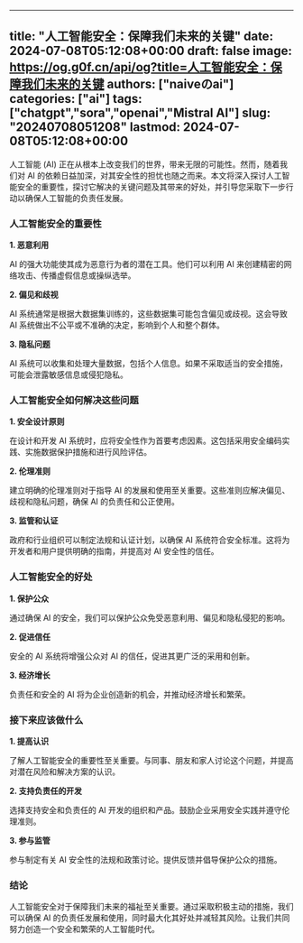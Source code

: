 
---
title: "人工智能安全：保障我们未来的关键"
date: 2024-07-08T05:12:08+00:00
draft: false
image: https://og.g0f.cn/api/og?title=人工智能安全：保障我们未来的关键
authors: ["naiveのai"]
categories: ["ai"]
tags: ["chatgpt","sora","openai","Mistral AI"]
slug: "20240708051208"
lastmod: 2024-07-08T05:12:08+00:00
---
人工智能 (AI) 正在从根本上改变我们的世界，带来无限的可能性。然而，随着我们对 AI 的依赖日益加深，对其安全性的担忧也随之而来。本文将深入探讨人工智能安全的重要性，探讨它解决的关键问题及其带来的好处，并引导您采取下一步行动以确保人工智能的负责任发展。

### 人工智能安全的重要性

**1. 恶意利用**

AI 的强大功能使其成为恶意行为者的潜在工具。他们可以利用 AI 来创建精密的网络攻击、传播虚假信息或操纵选举。

**2. 偏见和歧视**

AI 系统通常是根据大数据集训练的，这些数据集可能包含偏见或歧视。这会导致 AI 系统做出不公平或不准确的决定，影响到个人和整个群体。

**3. 隐私问题**

AI 系统可以收集和处理大量数据，包括个人信息。如果不采取适当的安全措施，可能会泄露敏感信息或侵犯隐私。

### 人工智能安全如何解决这些问题

**1. 安全设计原则**

在设计和开发 AI 系统时，应将安全性作为首要考虑因素。这包括采用安全编码实践、实施数据保护措施和进行风险评估。

**2. 伦理准则**

建立明确的伦理准则对于指导 AI 的发展和使用至关重要。这些准则应解决偏见、歧视和隐私问题，确保 AI 的负责任和公正使用。

**3. 监管和认证**

政府和行业组织可以制定法规和认证计划，以确保 AI 系统符合安全标准。这将为开发者和用户提供明确的指南，并提高对 AI 安全性的信任。

### 人工智能安全的好处

**1. 保护公众**

通过确保 AI 的安全，我们可以保护公众免受恶意利用、偏见和隐私侵犯的影响。

**2. 促进信任**

安全的 AI 系统将增强公众对 AI 的信任，促进其更广泛的采用和创新。

**3. 经济增长**

负责任和安全的 AI 将为企业创造新的机会，并推动经济增长和繁荣。

### 接下来应该做什么

**1. 提高认识**

了解人工智能安全的重要性至关重要。与同事、朋友和家人讨论这个问题，并提高对潜在风险和解决方案的认识。

**2. 支持负责任的开发**

选择支持安全和负责任的 AI 开发的组织和产品。鼓励企业采用安全实践并遵守伦理准则。

**3. 参与监管**

参与制定有关 AI 安全性的法规和政策讨论。提供反馈并倡导保护公众的措施。

### 结论

人工智能安全对于保障我们未来的福祉至关重要。通过采取积极主动的措施，我们可以确保 AI 的负责任发展和使用，同时最大化其好处并减轻其风险。让我们共同努力创造一个安全和繁荣的人工智能时代。